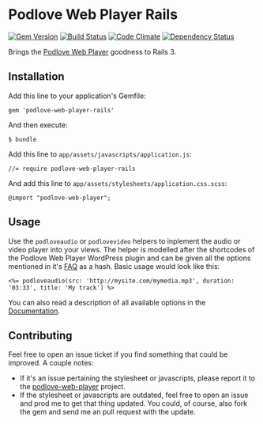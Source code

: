 # Podlove Web Player Rails
[![Gem Version][gv img]][gv] [![Build Status][bs img]][bs] [![Code Climate][cc img]][cc] [![Dependency Status][ds img]][ds]

Brings the [Podlove Web Player][pwp] goodness to Rails 3.

## Installation ##

Add this line to your application's Gemfile:

    gem 'podlove-web-player-rails'

And then execute:

    $ bundle

Add this line to `app/assets/javascripts/application.js`:

    //= require podlove-web-player-rails

And add this line to `app/assets/stylesheets/application.css.scss`:

    @import "podlove-web-player";

## Usage ##

Use the `podloveaudio` or `podlovevideo` helpers to inplement the audio or video player into your views. The helper is modelled after the shortcodes of the Podlove Web Player WordPress plugin and can be given all the options mentioned in it's [FAQ][pwpw] as a hash. Basic usage would look like this:

    <%= podloveaudio(src: 'http://mysite.com/mymedia.mp3', duration: '03:33', title: 'My track') %>

You can also read a description of all available options in the [Documentation][doc].

## Contributing ##

Feel free to open an issue ticket if you find something that could be improved. A couple notes:

* If it's an issue pertaining the stylesheet or javascripts, please report it to the [podlove-web-player][pwpg] project.
* If the stylesheet or javascripts are outdated, feel free to open an issue and prod me to get that thing updated. You could, of course, also fork the gem and send me an pull request with the update.

[gv img]: https://badge.fury.io/rb/podlove-web-player-rails.png 
[gv]: https://rubygems.org/gems/podlove-web-player-rails
[bs img]: https://travis-ci.org/coding-chimp/podlove-web-player-rails.png?branch=master
[bs]: https://travis-ci.org/coding-chimp/podlove-web-player-rails
[cc img]: https://codeclimate.com/github/coding-chimp/podlove-web-player-rails.png
[cc]: https://codeclimate.com/github/coding-chimp/podlove-web-player-rails
[ds img]: https://gemnasium.com/coding-chimp/podlove-web-player-rails.png
[ds]: https://gemnasium.com/coding-chimp/podlove-web-player-rails

[pwp]: http://podlove.org/podlove-web-player/
[pwpw]: http://wordpress.org/extend/plugins/podlove-web-player/faq/
[doc]: http://rdoc.info/github/coding-chimp/podlove-web-player-rails/master/frames
[pwpg]: https://github.com/podlove/podlove-web-player
